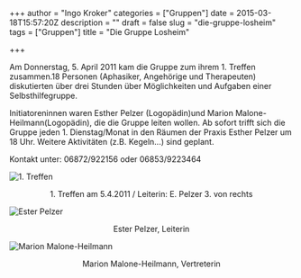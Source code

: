 +++
author = "Ingo Kroker"
categories = ["Gruppen"]
date = 2015-03-18T15:57:20Z
description = ""
draft = false
slug = "die-gruppe-losheim"
tags = ["Gruppen"]
title = "Die Gruppe Losheim"

+++

Am Donnerstag, 5. April 2011 kam die Gruppe zum ihrem 1. Treffen zusammen.18 Personen (Aphasiker, Angehörige und Therapeuten) diskutierten über drei Stunden über Möglichkeiten und Aufgaben einer Selbsthilfegruppe.

Initiatoreninnen waren Esther Pelzer (Logopädin)und Marion Malone-Heilmann(Logopädin), die die Gruppe leiten wollen. Ab sofort trifft sich die Gruppe jeden 1. Dienstag/Monat in den Räumen der Praxis Esther Pelzer um 18 Uhr. Weitere Aktivitäten (z.B. Kegeln...) sind geplant.

Kontakt unter: 06872/922156  oder  06853/9223464  

![1. Treffen](/content/images/2015/03/kroker_110405_9137.jpg)
<p style='text-align: center;'>1. Treffen am 5.4.2011 / Leiterin: E. Pelzer 3. von rechts</p>

![Ester Pelzer](/content/images/2015/03/kroker_110517_9146.jpg)
<p style='text-align: center;'>Ester Pelzer, Leiterin</p>

![Marion Malone-Heilmann](/content/images/2015/03/kroker_110519_9147.jpg)
<p style='text-align: center;'>Marion Malone-Heilmann, Vertreterin</p>
